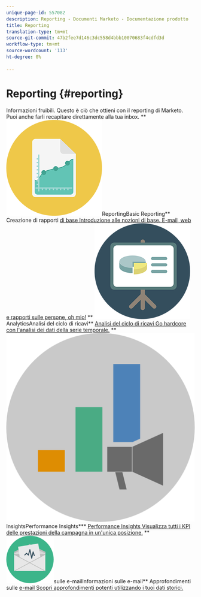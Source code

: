 ```yaml
---
unique-page-id: 557082
description: Reporting - Documenti Marketo - Documentazione prodotto
title: Reporting
translation-type: tm+mt
source-git-commit: 47b2fee7d146c3dc558d4bbb10070683f4cdfd3d
workflow-type: tm+mt
source-wordcount: '113'
ht-degree: 0%

---
```



# Reporting {#reporting}

Informazioni fruibili. Questo è ciò che ottieni con il reporting di Marketo. Puoi anche farli recapitare direttamente alla tua inbox.
** ![Basic](assets/documents-bookmarks-17.png)ReportingBasic Reporting** Creazione di rapporti [di base Introduzione alle nozioni di base. E-mail, web e rapporti sulle persone, oh mio!](https://docs.marketo.com/display/DOCS/Basic+Reporting)     ** ![Ciclo di ricavi](assets/seo-08.png)AnalyticsAnalisi del ciclo di ricavi** [Analisi del ciclo di ricavi Go hardcore con l&#39;analisi dei dati della serie temporale.](https://docs.marketo.com/display/DOCS/Revenue+Cycle+Analytics)     ** ![Performance](assets/mpi-for-docs-2x.png)InsightsPerformance Insights*** [Performance Insights Visualizza tutti i KPI delle prestazioni della campagna in un&#39;unica posizione.](https://docs.marketo.com/display/DOCS/Marketing+Performance+Insights)     ** ![Informazioni](assets/email-insights.png)sulle e-mailInformazioni sulle e-mail** Approfondimenti sulle [e-mail Scopri approfondimenti potenti utilizzando i tuoi dati storici.](https://docs.marketo.com/display/DOCS/Email+Insights)